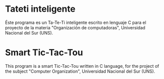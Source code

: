 # Tateti inteligente  
 Éste programa es un Ta-Te-Ti inteligente escrito en lenguaje C para el proyecto de la materia "Organización de computadoras", Universidad Nacional del Sur (UNS).
 
 
 # Smart Tic-Tac-Tou
 This program is a smart Tic-Tac-Tou written in C language, for the project of the subject "Computer Organization", Universidad Nacional del Sur (UNS).
